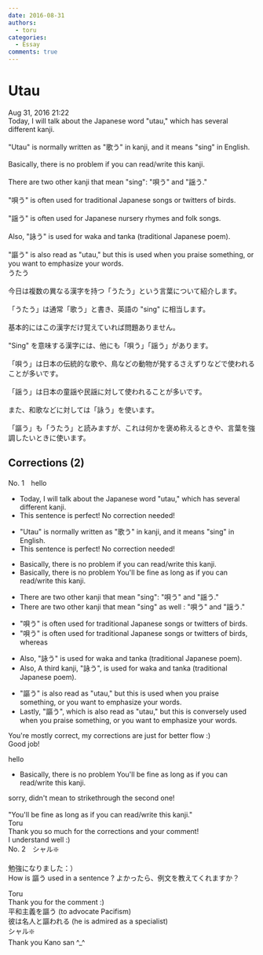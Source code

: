 ```yaml
---
date: 2016-08-31
authors:
  - toru
categories:
  - Essay
comments: true
---
```


# Utau
<div class="date">Aug 31, 2016 21:22</div>
<div id="post"><div id="body_show_ori">
Today, I will talk about the Japanese word "utau," which has several different kanji.<br/><br/>"Utau" is normally written as "歌う" in kanji, and it means "sing" in English.<br/><br/>Basically, there is no problem if you can read/write this kanji.<br/><br/>There are two other kanji that mean "sing": "唄う" and "謡う."<br/><br/>"唄う" is often used for traditional Japanese songs or twitters of birds.<br/><br/>"謡う" is often used for Japanese nursery rhymes and folk songs.<br/><br/>Also, "詠う" is used for waka and tanka (traditional Japanese poem).<br/><br/>"謳う" is also read as "utau," but this is used when you praise something, or you want to emphasize your words.
</div></div>

<!-- more -->

<div id="post_ja"><div id="body_show_mo">
うたう<br/><br/>今日は複数の異なる漢字を持つ「うたう」という言葉について紹介します。<br/><br/>「うたう」は通常「歌う」と書き、英語の "sing" に相当します。<br/><br/>基本的にはこの漢字だけ覚えていれば問題ありません。<br/><br/>"Sing" を意味する漢字には、他にも「唄う」「謡う」があります。<br/><br/>「唄う」は日本の伝統的な歌や、鳥などの動物が発するさえずりなどで使われることが多いです。<br/><br/>「謡う」は日本の童謡や民謡に対して使われることが多いです。<br/><br/>また、和歌などに対しては「詠う」を使います。<br/><br/>「謳う」も「うたう」と読みますが、これは何かを褒め称えるときや、言葉を強調したいときに使います。
</div></div>

## Corrections (2)
<div id="block"><div class="first_name"> No. 1　<span class="just_name">hello</span></div><div id="block2">
<ul class="correction_field">
<li class="incorrect">Today, I will talk about the Japanese word "utau," which has several different kanji.</li>
<li class="corrected perfect">This sentence is perfect! No correction needed!</li>
</ul>
<ul class="correction_field">
<li class="incorrect">"Utau" is normally written as "歌う" in kanji, and it means "sing" in English.</li>
<li class="corrected perfect">This sentence is perfect! No correction needed!</li>
</ul>
<ul class="correction_field">
<li class="incorrect">Basically, there is no problem if you can read/write this kanji.</li>
<li class="corrected correct">
<span class="sline">Basically, there is no problem</span> <span class="f_red">You'll be fine as long as</span> <span class="sline">if you can</span> read/write this kanji.
</li>
</ul>
<ul class="correction_field">
<li class="incorrect">There are two other kanji that mean "sing": "唄う" and "謡う."</li>
<li class="corrected correct">
There are two other kanji that mean "sing"<span class="f_red"> as well </span>: "唄う" and "謡う."
</li>
</ul>
<ul class="correction_field">
<li class="incorrect">"唄う" is often used for traditional Japanese songs or twitters of birds.</li>
<li class="corrected correct">
"唄う" is often used for traditional Japanese songs or twitters of birds<span class="f_red">, whereas</span>
</li>
</ul>
<ul class="correction_field">
<li class="incorrect">Also, "詠う" is used for waka and tanka (traditional Japanese poem).</li>
<li class="corrected correct">
<span class="sline">Also, </span> <span class="f_red">A third kanji, </span>"詠う"<span class="f_red">,</span> is used for waka and tanka (traditional Japanese poem).
</li>
</ul>
<ul class="correction_field">
<li class="incorrect">"謳う" is also read as "utau," but this is used when you praise something, or you want to emphasize your words.</li>
<li class="corrected correct">
<span class="f_red">Lastly, </span>"謳う"<span class="f_red">, which</span> is also read as "utau," <span class="sline">but this</span> is <span class="f_red">conversely </span>used when you praise something, or <span class="sline">you</span> want to emphasize your words.
</li>
</ul>
<p class="comment_small">
 You're mostly correct, my corrections are just for better flow :)
 <br/>
 Good job!
</p>

</div><div class="name"><span class="just_name">hello</span><br><div class="quote_field"><ul class="correction_field">
<li class="corrected correct">
<span class="sline">Basically, there is no problem</span> <span class="f_red">You'll be fine as long as</span> <span class="sline">if you can</span> read/write this kanji.
</li>
</ul></div>
sorry, didn't mean to strikethrough the second one!<br/><br/>"You'll be fine as long as if you can read/write this kanji."
</div>
<div class="name"><span class="just_name">Toru</span><br>
Thank you so much for the corrections and your comment!<br/>I understand well :)
</div>
</div>
<div id="block"><div class="first_name"> No. 2　<span class="just_name">シャル❇️</span></div><div id="block2">
<p class="comment_small">
 勉強になりました：）
 <br/>
 How is 謳う used in a sentence ? よかったら、例文を教えてくれますか？
</p>

</div><div class="name"><span class="just_name">Toru</span><br>
Thank you for the comment :)<br/>平和主義を謳う (to advocate Pacifism)<br/>彼は名人と謳われる (he is admired as a specialist)
</div>
<div class="name"><span class="just_name">シャル❇️</span><br>
Thank you Kano san ^_^
</div>
</div>

